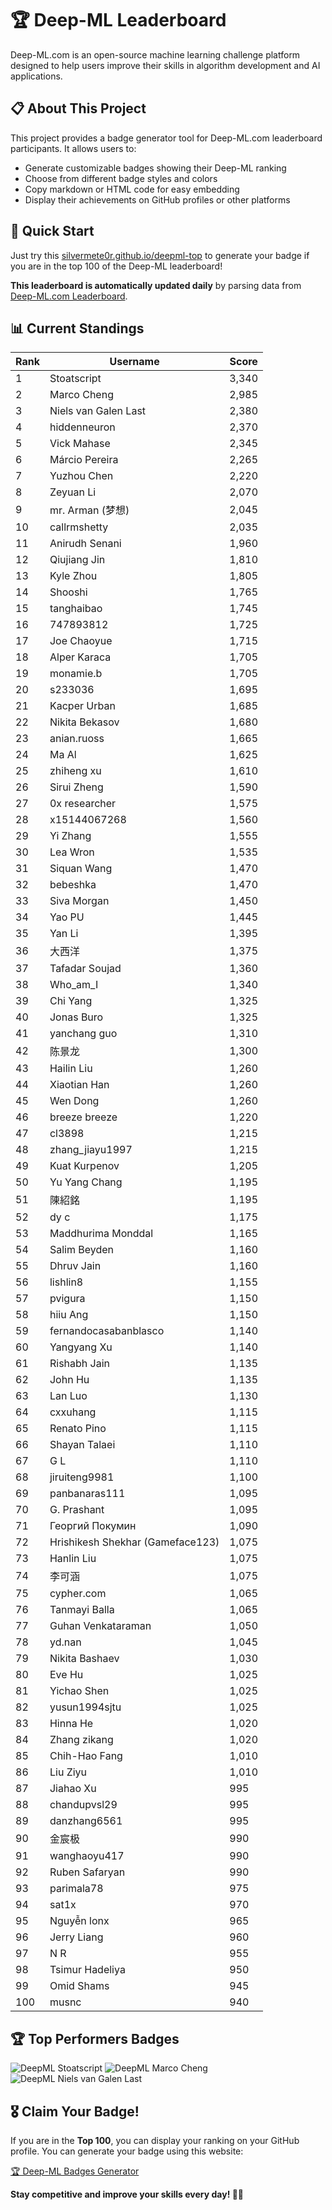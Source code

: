 # 🏆 Deep-ML Leaderboard

Deep-ML.com is an open-source machine learning challenge platform designed to help users improve their skills in algorithm development and AI applications.  

## 📋 About This Project

This project provides a badge generator tool for Deep-ML.com leaderboard participants. It allows users to:
- Generate customizable badges showing their Deep-ML ranking
- Choose from different badge styles and colors
- Copy markdown or HTML code for easy embedding
- Display their achievements on GitHub profiles or other platforms

## 🚀 Quick Start

Just try this [silvermete0r.github.io/deepml-top](silvermete0r.github.io/deepml-top) to generate your badge if you are in the top 100 of the Deep-ML leaderboard!

**This leaderboard is automatically updated daily** by parsing data from [Deep-ML.com Leaderboard](https://www.deep-ml.com/leaderboard).  

## 📊 Current Standings  

<!-- LEADERBOARD_START -->
| Rank | Username | Score |
|------|---------|-------|
| 1 | Stoatscript | 3,340 |
| 2 | Marco Cheng | 2,985 |
| 3 | Niels van Galen Last | 2,380 |
| 4 | hiddenneuron | 2,370 |
| 5 | Vick Mahase | 2,345 |
| 6 | Márcio Pereira | 2,265 |
| 7 | Yuzhou Chen | 2,220 |
| 8 | Zeyuan Li | 2,070 |
| 9 | mr. Arman (梦想) | 2,045 |
| 10 | callrmshetty | 2,035 |
| 11 | Anirudh Senani | 1,960 |
| 12 | Qiujiang Jin | 1,810 |
| 13 | Kyle Zhou | 1,805 |
| 14 | Shooshi | 1,765 |
| 15 | tanghaibao | 1,745 |
| 16 | 747893812 | 1,725 |
| 17 | Joe Chaoyue | 1,715 |
| 18 | Alper Karaca | 1,705 |
| 19 | monamie.b | 1,705 |
| 20 | s233036 | 1,695 |
| 21 | Kacper Urban | 1,685 |
| 22 | Nikita Bekasov | 1,680 |
| 23 | anian.ruoss | 1,665 |
| 24 | Ma Al | 1,625 |
| 25 | zhiheng xu | 1,610 |
| 26 | Sirui Zheng | 1,590 |
| 27 | 0x researcher | 1,575 |
| 28 | x15144067268 | 1,560 |
| 29 | Yi Zhang | 1,555 |
| 30 | Lea Wron | 1,535 |
| 31 | Siquan Wang | 1,470 |
| 32 | bebeshka | 1,470 |
| 33 | Siva Morgan | 1,450 |
| 34 | Yao PU | 1,445 |
| 35 | Yan Li | 1,395 |
| 36 | 大西洋 | 1,375 |
| 37 | Tafadar Soujad | 1,360 |
| 38 | Who_am_I | 1,340 |
| 39 | Chi Yang | 1,325 |
| 40 | Jonas Buro | 1,325 |
| 41 | yanchang guo | 1,310 |
| 42 | 陈景龙 | 1,300 |
| 43 | Hailin Liu | 1,260 |
| 44 | Xiaotian Han | 1,260 |
| 45 | Wen Dong | 1,260 |
| 46 | breeze breeze | 1,220 |
| 47 | cl3898 | 1,215 |
| 48 | zhang_jiayu1997 | 1,215 |
| 49 | Kuat Kurpenov | 1,205 |
| 50 | Yu Yang Chang | 1,195 |
| 51 | 陳紹銘 | 1,195 |
| 52 | dy c | 1,175 |
| 53 | Maddhurima Monddal | 1,165 |
| 54 | Salim Beyden | 1,160 |
| 55 | Dhruv Jain | 1,160 |
| 56 | lishlin8 | 1,155 |
| 57 | pvigura | 1,150 |
| 58 | hiiu Ang | 1,150 |
| 59 | fernandocasabanblasco | 1,140 |
| 60 | Yangyang Xu | 1,140 |
| 61 | Rishabh Jain | 1,135 |
| 62 | John Hu | 1,135 |
| 63 | Lan Luo | 1,130 |
| 64 | cxxuhang | 1,115 |
| 65 | Renato Pino | 1,115 |
| 66 | Shayan Talaei | 1,110 |
| 67 | G L | 1,110 |
| 68 | jiruiteng9981 | 1,100 |
| 69 | panbanaras111 | 1,095 |
| 70 | G. Prashant | 1,095 |
| 71 | Георгий Покумин | 1,090 |
| 72 | Hrishikesh Shekhar (Gameface123) | 1,075 |
| 73 | Hanlin Liu | 1,075 |
| 74 | 李可涵 | 1,075 |
| 75 | cypher.com | 1,065 |
| 76 | Tanmayi Balla | 1,065 |
| 77 | Guhan Venkataraman | 1,050 |
| 78 | yd.nan | 1,045 |
| 79 | Nikita Bashaev | 1,030 |
| 80 | Eve Hu | 1,025 |
| 81 | Yichao Shen | 1,025 |
| 82 | yusun1994sjtu | 1,025 |
| 83 | Hinna He | 1,020 |
| 84 | Zhang zikang | 1,020 |
| 85 | Chih-Hao Fang | 1,010 |
| 86 | Liu Ziyu | 1,010 |
| 87 | Jiahao Xu | 995 |
| 88 | chandupvsl29 | 995 |
| 89 | danzhang6561 | 995 |
| 90 | 金宸极 | 990 |
| 91 | wanghaoyu417 | 990 |
| 92 | Ruben Safaryan | 990 |
| 93 | parimala78 | 975 |
| 94 | sat1x | 970 |
| 95 | Nguyễn lonx | 965 |
| 96 | Jerry Liang | 960 |
| 97 | N R | 955 |
| 98 | Tsimur Hadeliya | 950 |
| 99 | Omid Shams | 945 |
| 100 | musnc | 940 |
<!-- LEADERBOARD_END -->

## 🏆 Top Performers Badges

<!-- BADGES_START -->
![DeepML Stoatscript](https://img.shields.io/badge/dynamic/json?url=https%3A%2F%2Fraw.githubusercontent.com%2Fsilvermete0r%2Fdeepml-top%2Fmain%2Fbadges.json&query=%24.f0022cc6de4b20fe459420bacf8c1f9c.label&prefix=Rank%20&style=for-the-badge&label=%F0%9F%9A%80%20DeepML&color=blue&link=https%3A%2F%2Fwww.deep-ml.com%2Fleaderboard)
![DeepML Marco Cheng](https://img.shields.io/badge/dynamic/json?url=https%3A%2F%2Fraw.githubusercontent.com%2Fsilvermete0r%2Fdeepml-top%2Fmain%2Fbadges.json&query=%24.4091c1a21900bd2c7d3f4e343acddda1.label&prefix=Rank%20&style=for-the-badge&label=%F0%9F%9A%80%20DeepML&color=blue&link=https%3A%2F%2Fwww.deep-ml.com%2Fleaderboard)
![DeepML Niels van Galen Last](https://img.shields.io/badge/dynamic/json?url=https%3A%2F%2Fraw.githubusercontent.com%2Fsilvermete0r%2Fdeepml-top%2Fmain%2Fbadges.json&query=%24.bf62d15a67b58334f4927c43de7b2b43.label&prefix=Rank%20&style=for-the-badge&label=%F0%9F%9A%80%20DeepML&color=blue&link=https%3A%2F%2Fwww.deep-ml.com%2Fleaderboard)
<!-- BADGES_END -->

## 🎖 Claim Your Badge!  

If you are in the **Top 100**, you can display your ranking on your GitHub profile. You can generate your badge using this website:

[🏆 Deep-ML Badges Generator](https://silvermete0r.github.io/deepml-top/)

**Stay competitive and improve your skills every day! 🚀🔥**